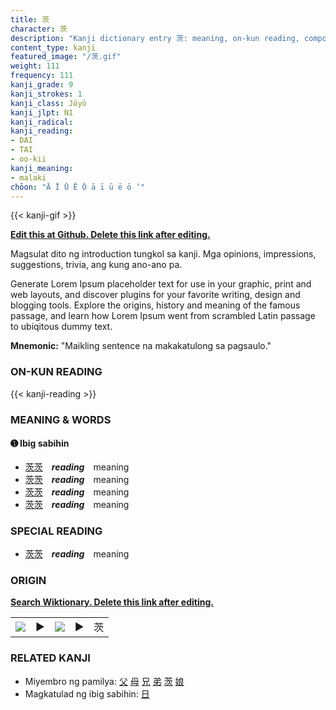 ```yaml
---
title: 茨
character: 茨
description: "Kanji dictionary entry 茨: meaning, on-kun reading, compounds, origin, related kanji"
content_type: kanji
featured_image: "/茨.gif"
weight: 111
frequency: 111
kanji_grade: 9
kanji_strokes: 1
kanji_class: Jōyō
kanji_jlpt: N1
kanji_radical: 
kanji_reading: 
- DAI
- TAI
- oo-kii
kanji_meaning:
- malaki
chōon: "Ā Ī Ū Ē Ō ā ī ū ē ō ’"
---
```

[//]: # (Don't edit the line below. Kanji animated GIF code is automatically generated.)
{{< kanji-gif >}}

[//]: # (Edit below this line.)

**[Edit this at Github. Delete this link after editing.](https://github.com/tim0g/tim/tree/main/content/kanji/茨/index.md)**

Magsulat dito ng introduction tungkol sa kanji. Mga opinions, impressions, suggestions, trivia, ang kung ano-ano pa.

Generate Lorem Ipsum placeholder text for use in your graphic, print and web layouts, and discover plugins for your favorite writing, design and blogging tools. Explore the origins, history and meaning of the famous passage, and learn how Lorem Ipsum went from scrambled Latin passage to ubiqitous dummy text.
 
**Mnemonic:** "Maikling sentence na makakatulong sa pagsaulo."

### ON-KUN READING

[//]: # (Don't edit the line below. ON-KUN READING code is automatically generated.)
{{< kanji-reading >}}

### MEANING & WORDS

#### ➊ **Ibig sabihin**
  - [茨](../茨)[茨](../茨)　***reading***　meaning
  - [茨](../茨)[茨](../茨)　***reading***　meaning
  - [茨](../茨)[茨](../茨)　***reading***　meaning
  - [茨](../茨)[茨](../茨)　***reading***　meaning

### SPECIAL READING
  - [茨](../茨)[茨](../茨)　***reading***　meaning

### ORIGIN

**[Search Wiktionary. Delete this link after editing.](https://wiktionary.org/wiki/茨)**
<table class="kanji-table"><tr><td>
<img src="60px-茨-bronze.svg.png">
</td><td>▶</td><td>
<img src="60px-茨-oracle.svg.png">
</td><td>▶</td>
<td class="kanji-origin">茨</td>
</tr></table>

### RELATED KANJI
- Miyembro ng pamilya: [父](../父) [母](../母) [兄](../兄) [弟](../弟) [茨](../茨) [娘](../娘)
- Magkatulad ng ibig sabihin: [日](../日)
